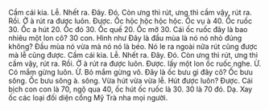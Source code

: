 Cầm cái kia. Lễ. Nhết ra. Đây. Đó. Còn ưng thì rút, ưng thì cầm vậy, rút ra. Rồi. Ờ à rút ra được luôn. Được. Ốc hộc hộc hộc hộc. Ốc vụ à 40. Ốc ruốc 30. Ốc a hút 20. Ốc đó 30. Ốc quế 20. Ốc mỡ 30. Cái ốc ruốc đây là bao nhiêu một lon cô? 30 con. Hình như Đây là đầu mùa là nó nó nhỏ đúng không? Đầu mùa nó vừa mà nó nó là béo. Nó le ra ngoài nữa rút cũng được mà lễ cũng được. Cầm cái kia. Lễ. Nhết ra. Đây. Đó. Còn ưng thì rút, ưng thì cầm vậy, rút ra. Rồi. Ờ à rút ra được luôn. Được. lấy một lon ốc ruốc nghe. Ừ. Có mắm gừng luôn. Ừ. Bỏ mắm gừng vô. Đây là ốc bưu gì đây cô? Ốc bưu sông. Ốc bưu sông à. sông. Vừa hút vừa vừa lễ. Hút được luôn? Được. Cái bịch con con là 70, ngộ qua 40, ốc hút ốc ruốc là 30. 30 là 70 đó. Dạ. Xay ốc các loại đối diện cổng Mỹ Trà nha mọi người.